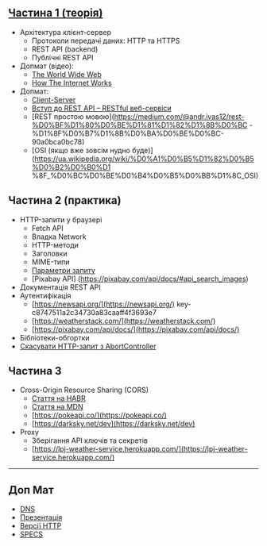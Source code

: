 ## [Частина 1 (теорія)](https://docs.google.com/presentation/d/1xbFM4RwlP1hRSYaH2C4zIVvIO6x51NcnFBnjjpQvQzA/edit#slide=id.p)

- Архітектура клієнт-сервер
  - Протоколи передачі даних: HTTP та HTTPS
  - REST API (backend)
  - Публічні REST API
- Допмат (відео):
  - [The World Wide Web](https://youtu.be/guvsH5OFizE?list=PL8dPuuaLjXtNlUrzyH5r6jN9ulIgZBpdo)
  - [How The Internet Works](https://www.youtube.com/playlist?list=PLzdnOPI1iJNfMRZm5DDxco3UdsFegvuB7)
- Допмат:
  - [Client-Server](https://habr.com/ua/post/495698/)
  - [Вступ до REST API – RESTful веб-сервіси](https://habr.com/ua/post/483202/)
  - [REST простою
    мовою](https://medium.com/@andr.ivas12/rest-%D0%BF%D1%80%D0%BE%D1%81%D1%82%D1%8B%D0%BC
    -%D1%8F%D0%B7%D1%8B%D0%BA%D0%BE%D0%BC-90a0bca0bc78)
  - [OSI (якщо вже зовсім нудно
    буде)](https://ua.wikipedia.org/wiki/%D0%A1%D0%B5%D1%82%D0%B5%D0%B2%D0%B0%D1
    %8F\_%D0%BC%D0%BE%D0%B4%D0%B5%D0%BB%D1%8C_OSI)

## Частина 2 (практика)

- HTTP-запити у браузері
  - Fetch API
  - Владка Network
  - HTTP-методи
  - Заголовки
  - MIME-типи
  - [Параметри запиту](https://pixabay.com/api/docs/)
  - [Pixabay API] (https://pixabay.com/api/docs/#api_search_images)
- Документація REST API
- Аутентифікація
  - [https://newsapi.org/](https://newsapi.org/)
    key-c8747511a2c34730a83caaff4f3693e7
  - [https://weatherstack.com/](https://weatherstack.com/)
  - [https://pixabay.com/api/docs/](https://pixabay.com/api/docs/)
- Бібліотеки-обгортки
- [Скасувати HTTP-запит з AbortController](https://davidwalsh.name/javascript-promise-tricks)

## Частина 3

- Cross-Origin Resource Sharing (CORS)
  - [Стаття на HABR](https://habr.com/ua/company/macloud/blog/553826/)
  - [Стаття на MDN](https://developer.mozilla.org/uk/docs/Web/HTTP/CORS)
  - [https://pokeapi.co/](https://pokeapi.co/)
  - [https://darksky.net/dev](https://darksky.net/dev)
- Proxy
  - Зберігання API ключів та секретів
  - [https://lpj-weather-service.herokuapp.com/](https://lpj-weather-service.herokuapp.com/)

---

## Доп Мат

- [DNS](https://selectel.ru/blog/dns-server/)
- [Презентація](https://drive.google.com/file/d/1KcDIQuyn2IBwESAjg96hH-nniozG3L3W/view?usp=sharing)
- [Версії HTTP](https://developer.mozilla.org/ru/docs/Web/HTTP/Basics_of_HTTP/Evolution_of_HTTP)
- [SPECS](https://rapidapi.com/pgamerxdev/api/random-stuff-api/specs)
